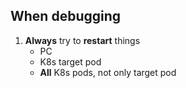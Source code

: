 ## When debugging

1. **Always** try to **restart** things
    - PC
    - K8s target pod
    - **All** K8s pods, not only target pod


